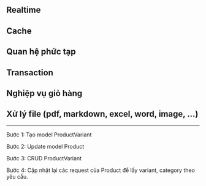 ## Realtime

## Cache

## Quan hệ phức tạp

## Transaction

## Nghiệp vụ giỏ hàng

## Xử lý file (pdf, markdown, excel, word, image, ...)

---

Bước 1: Tạo model ProductVariant

Bước 2: Update model Product

Bước 3: CRUD ProductVariant

Bước 4: Cập nhật lại các request của Product để lấy variant, category theo yêu cầu.
